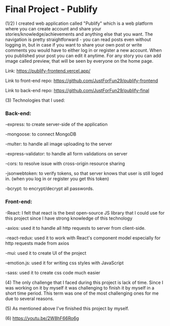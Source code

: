# Final Project - Publify

(1/2) I created web application called "Publify" which is a web platform where you can create account and share your stories/knowledge/achievements and anything else that you want. The navigation is pretty straightforward - you can read posts even without logging in, but in case if you want to share your own post or write comments you would have to either log in or register a new account. When you published your post you can edit it anytime. For any story you can add image called preview, that will be seen by everyone on the home page. 

Link: https://publify-frontend.vercel.app/

Link to front-end repo: https://github.com/JustForFun29/publify-frontend

Link to back-end repo: https://github.com/JustForFun29/publify-final

(3) Technologies that I used:

### Back-end:

-express: to create server-side of the application

-mongoose: to connect MongoDB

-multer: to handle all image uploading to the server

-express-validator: to handle all form validations on server

-cors: to resolve issue with cross-origin resource sharing

-jsonwebtoken: to verify tokens, so that server knows that user is still loged in. (when you log in or register you get this token)

-bcrypt: to encrypt/decrypt all passwords.

### Front-end:

-React: I felt that react is the best open-source JS library that I could use for this project since I have strong knowledge of this technology

-axios: used it to handle all http requests to server from client-side.

-react-redux: used it to work with React's component model especially for http requests made from axios

-mui: used it to create UI of the project

-emotion.js: used it for writing css styles with JavaScript

-sass: used it to create css code much easier


(4) The only challenge that I faced during this project is lack of time. Since I was working on it by myself it was challenging to finish it by myself in a short time period. This term was one of the most challenging ones for me due to several reasons.

(5) As mentioned above I've finished this project by myself.

(6) https://youtu.be/2W8hF66Ro6g
